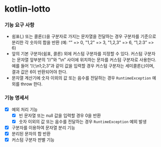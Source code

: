 # kotlin-lotto

### 기능 요구 사항
* 쉼표(,) 또는 콜론(:)을 구분자로 가지는 문자열을 전달하는 경우 구분자를 기준으로 분리한 각 숫자의 합을 반환 (예: “” => 0, "1,2" => 3, "1,2,3" => 6, “1,2:3” => 6)
* 앞의 기본 구분자(쉼표, 콜론) 외에 커스텀 구분자를 지정할 수 있다. 커스텀 구분자는 문자열 앞부분의 “//”와 “\n” 사이에 위치하는 문자를 커스텀 구분자로 사용한다. 예를 들어 “//;\n1;2;3”과 같이 값을 입력할 경우 커스텀 구분자는 세미콜론(;)이며, 결과 값은 6이 반환되어야 한다.
* 문자열 계산기에 숫자 이외의 값 또는 음수를 전달하는 경우 `RuntimeException` 예외를 throw 한다.

### 기능 명세서
- [x] 예외 처리 기능
  - [x] 빈 문자열 또는 null 값을 입력할 경우 0을 반환
  - [x] 숫자 이외의 값 또는 음수를 전달하는 경우 `RuntimeException` 예외 발생
- [x] 구분자를 이용하여 문자열 분리 기능
- [x] 분리된 문자의 합 반환
- [x] 커스텀 구분자 판별 기능
